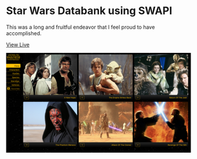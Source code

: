 # Star Wars Databank using SWAPI
This was a long and fruitful endeavor that I feel proud to have accomplished.

[View Live](https://swapi-wm.vercel.app)

![Preview](public/images/preview.png)
